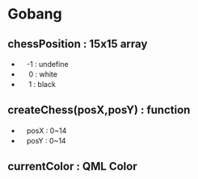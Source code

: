 # Gobang
## chessPosition : 15x15 array
* 　-1 : undefine
* 　 0 :  white
* 　 1 :  black

## createChess(posX,posY) : function
* 　posX : 0~14
* 　posY : 0~14

## currentColor : QML Color
